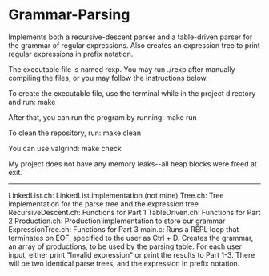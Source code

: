 # Grammar-Parsing
Implements both a recursive-descent parser and a table-driven parser for the grammar of regular expressions. Also creates an expression tree to print regular expressions in prefix notation.

The executable file is named rexp. You may run ./rexp after manually compiling the files, or you may follow the instructions below.

To create the executable file, use the terminal while in the project directory and run:
	make

After that, you can run the program by running:
	make run

To clean the repository, run:
	make clean

You can use valgrind:
	make check

My project does not have any memory leaks--all heap blocks were freed at exit.

**************************************
LinkedList.ch: LinkedList implementation (not mine)
Tree.ch: Tree implementation for the parse tree and the expression tree
RecursiveDescent.ch: Functions for Part 1
TableDriven.ch: Functions for Part 2
Production.ch: Production implementation to store our grammar
ExpressionTree.ch: Functions for Part 3
main.c: Runs a REPL loop that terminates on EOF, specified to the user as Ctrl + D.
	Creates the grammar, an array of productions, to be used by the parsing table.
	For each user input, either print "Invalid expression" or print the results to Part 1-3. There will be two identical parse trees, and the expression in prefix notation.
